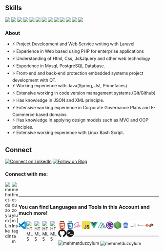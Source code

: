 ## Skills

[![](https://img.shields.io/badge/Laravel-bae1ff?style=for-the-badge&logo=laravel&logoColor=white)](#)
[![](https://img.shields.io/badge/Php-bae1ff?style=for-the-badge&logo=php&logoColor=white)](#)
[![](https://img.shields.io/badge/Postgresql-B5EAD7?style=for-the-badge&logo=postgresql&logoColor=white)](#)
[![](https://img.shields.io/badge/Mysql-B5EAD7?style=for-the-badge&logo=mysql&logoColor=white)](#)
[![](https://img.shields.io/badge/Jquery-ffdfba?style=for-the-badge&logo=jquery&logoColor=white)](#)
[![](https://img.shields.io/badge/JavaScript-ffdfba?style=for-the-badge&logo=javascript&logoColor=white)](#)
[![](https://img.shields.io/badge/Github-ffb3ba?style=for-the-badge&logo=github&logoColor=white)](#)
[![](https://img.shields.io/badge/HTML-ffdfba?style=for-the-badge&logo=html5&logoColor=white)](#)
[![](https://img.shields.io/badge/CSS-ffdfba?&style=for-the-badge&logo=css3&logoColor=white)](#)
[![](https://img.shields.io/badge/Json-ffdfba?style=for-the-badge&logo=json&logoColor=white)](#)
[![](https://img.shields.io/badge/Bootstrap-ffdfba?style=for-the-badge&logo=bootstrap&logoColor=white)](#)
[![](https://img.shields.io/badge/Linux-ffb3ba?style=for-the-badge&logo=linux&logoColor=white)](#)
[![](https://img.shields.io/badge/Java-bae1ff?style=for-the-badge&logo=java&logoColor=white)](#)

### About

- ⚡ Project Development and Web Service writing with Laravel
- ⚡ Experience in Web based using PHP for enterprise applications
- ⚡ Understanding of Html, Css, Js&Jquery and other web technology
- ⚡ Experience in Mysql, PostgreSQL Database.
- ⚡ Front-end and back-end protection embedded systems project development with QT.
- ⚡ Working experience with Java(Spring, Jsf, Primefaces)
- ⚡ Extensive working in code version management systems.(Git/Github)
- ⚡ Has knowledge in JSON and XML principle.
- ⚡ Extensive working experience in Corporate Governance Plans and E-Commerce based domains.
- ⚡ Has knowledge in applying design models such as MVC and OOP principles.
- ⚡ Extensive working experience with Linux Bash Script. 

## Connect

[![Connect on LinkedIn](https://img.shields.io/badge/LinkedIn-0077B5?style=for-the-badge&logo=linkedin&logoColor=white)](https://www.linkedin.com/in/mehmet-düzoylum-563a8547/)
[![Follow on Blog](https://img.shields.io/badge/Medium-12100E?style=for-the-badge&logo=medium&logoColor=white)](https://mduzoylum.medium.com)  

### Connect with me:
[<img align="left" alt="mehmet-duzoylum | LinkedIn" width="22px" src="https://cdn.jsdelivr.net/npm/simple-icons@v3/icons/linkedin.svg" />](https://www.linkedin.com/in/mehmet-düzoylum-563a8547/)
[<img align="left" alt="mehmet-duzoylum | Instagram" width="22px" src="https://cdn.jsdelivr.net/npm/simple-icons@v3/icons/medium.svg" />](https://mduzoylum.medium.com)
<br />
<br />

---
### You can find Languages and Tools in this Account and much more!

<img align="left" alt="Visual Studio Code" width="26px" src="https://raw.githubusercontent.com/github/explore/80688e429a7d4ef2fca1e82350fe8e3517d3494d/topics/visual-studio-code/visual-studio-code.png" />
<img align="left" alt="HTML5" width="26px" src="https://raw.githubusercontent.com/github/explore/80688e429a7d4ef2fca1e82350fe8e3517d3494d/topics/html/php.png" />
<img align="left" alt="HTML5" width="26px" src="https://raw.githubusercontent.com/github/explore/80688e429a7d4ef2fca1e82350fe8e3517d3494d/topics/html/laravel.png" />
<img align="left" alt="HTML5" width="26px" src="https://raw.githubusercontent.com/github/explore/80688e429a7d4ef2fca1e82350fe8e3517d3494d/topics/html/mysql.png" />
<img align="left" alt="HTML5" width="26px" src="https://raw.githubusercontent.com/github/explore/80688e429a7d4ef2fca1e82350fe8e3517d3494d/topics/html/postgresql.png" />
<img align="left" alt="HTML5" width="26px" src="https://raw.githubusercontent.com/github/explore/80688e429a7d4ef2fca1e82350fe8e3517d3494d/topics/html/html.png" />
<img align="left" alt="CSS3" width="26px" src="https://raw.githubusercontent.com/github/explore/80688e429a7d4ef2fca1e82350fe8e3517d3494d/topics/css/css.png" />
<img align="left" alt="Sass" width="26px" src="https://raw.githubusercontent.com/github/explore/80688e429a7d4ef2fca1e82350fe8e3517d3494d/topics/sass/sass.png" />
<img align="left" alt="JavaScript" width="26px" src="https://raw.githubusercontent.com/github/explore/80688e429a7d4ef2fca1e82350fe8e3517d3494d/topics/javascript/javascript.png" />
<img align="left" alt="Vue" width="26px" src="https://raw.githubusercontent.com/github/explore/80688e429a7d4ef2fca1e82350fe8e3517d3494d/topics/vue/vue.png" />
<img align="left" alt="Nuxt" width="26px" src="https://raw.githubusercontent.com/github/explore/e94815998e4e0713912fed477a1f346ec04c3da2/topics/nuxt/nuxt.png" />
<img align="left" alt="Gatsby" width="26px" src="https://raw.githubusercontent.com/github/explore/e94815998e4e0713912fed477a1f346ec04c3da2/topics/gatsby/gatsby.png" />
<img align="left" alt="Node.js" width="26px" src="https://raw.githubusercontent.com/github/explore/80688e429a7d4ef2fca1e82350fe8e3517d3494d/topics/nodejs/nodejs.png" />
<img align="left" alt="SQL" width="26px" src="https://raw.githubusercontent.com/github/explore/80688e429a7d4ef2fca1e82350fe8e3517d3494d/topics/sql/sql.png" />
<img align="left" alt="MySQL" width="26px" src="https://raw.githubusercontent.com/github/explore/80688e429a7d4ef2fca1e82350fe8e3517d3494d/topics/mysql/mysql.png" />
<img align="left" alt="MongoDB" width="26px" src="https://raw.githubusercontent.com/github/explore/80688e429a7d4ef2fca1e82350fe8e3517d3494d/topics/mongodb/mongodb.png" />
<img align="left" alt="Git" width="26px" src="https://raw.githubusercontent.com/github/explore/80688e429a7d4ef2fca1e82350fe8e3517d3494d/topics/git/git.png" />
<img align="left" alt="GitHub" width="26px" src="https://raw.githubusercontent.com/github/explore/78df643247d429f6cc873026c0622819ad797942/topics/github/github.png" />
<img align="left" alt="Terminal" width="26px" src="https://raw.githubusercontent.com/github/explore/80688e429a7d4ef2fca1e82350fe8e3517d3494d/topics/terminal/terminal.png" />
<br />
<br />

---
<p><img align="left" src="https://github-readme-stats.vercel.app/api/top-langs?username=mduzoylum&show_icons=true&locale=en&layout=compact" alt="mehmetduzoylum" /></p>
<p>&nbsp;<img align="center" src="https://github-readme-stats.vercel.app/api?username=mduzoylum&show_icons=true&locale=en" alt="mehmetduzoylum" width="50%" /></p><br />
<br />
